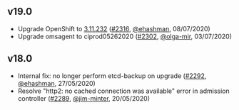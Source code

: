 ## v19.0

- Upgrade OpenShift to [3.11.232](https://docs.openshift.com/container-platform/3.11/release_notes/ocp_3_11_release_notes.html#ocp-3-11-232) ([#2316](https://github.com/openshift/openshift-azure/pull/2316), [@ehashman](https://github.com/ehashman), 08/07/2020)
- Upgrade omsagent to ciprod05262020  ([#2302](https://github.com/openshift/openshift-azure/pull/2302), [@olga-mir](https://github.com/olga-mir), 03/07/2020)

## v18.0

- Internal fix: no longer perform etcd-backup on upgrade ([#2292](https://github.com/openshift/openshift-azure/pull/2292), [@ehashman](https://github.com/ehashman), 27/05/2020)
- Resolve "http2: no cached connection was available" error in admission controller ([#2289](https://github.com/openshift/openshift-azure/pull/2289), [@jim-minter](https://github.com/jim-minter), 20/05/2020)
